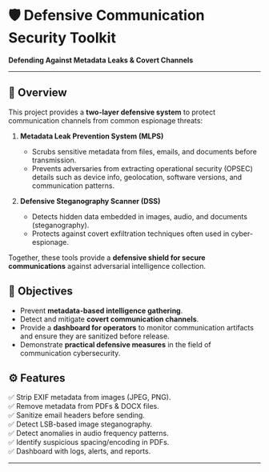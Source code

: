 # 🛡️ Defensive Communication Security Toolkit  
**Defending Against Metadata Leaks & Covert Channels**

---

## 📖 Overview
This project provides a **two-layer defensive system** to protect communication channels from common espionage threats:  

1. **Metadata Leak Prevention System (MLPS)**  
   - Scrubs sensitive metadata from files, emails, and documents before transmission.  
   - Prevents adversaries from extracting operational security (OPSEC) details such as device info, geolocation, software versions, and communication patterns.  

2. **Defensive Steganography Scanner (DSS)**  
   - Detects hidden data embedded in images, audio, and documents (steganography).  
   - Protects against covert exfiltration techniques often used in cyber-espionage.  

Together, these tools provide a **defensive shield for secure communications** against adversarial intelligence collection.  



## 🎯 Objectives
- Prevent **metadata-based intelligence gathering**.  
- Detect and mitigate **covert communication channels**.  
- Provide a **dashboard for operators** to monitor communication artifacts and ensure they are sanitized before release.  
- Demonstrate **practical defensive measures** in the field of communication cybersecurity.  

## ⚙️ Features
✅ Strip EXIF metadata from images (JPEG, PNG).  
✅ Remove metadata from PDFs & DOCX files.  
✅ Sanitize email headers before sending.  
✅ Detect LSB-based image steganography.  
✅ Detect anomalies in audio frequency patterns.  
✅ Identify suspicious spacing/encoding in PDFs.  
✅ Dashboard with logs, alerts, and reports.  

---

